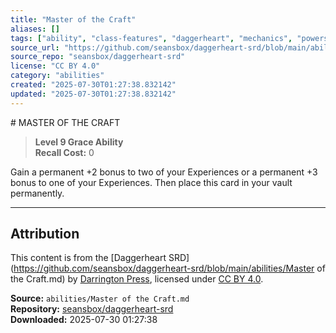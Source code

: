 ```yaml
---
title: "Master of the Craft"
aliases: []
tags: ["ability", "class-features", "daggerheart", "mechanics", "powers", "reference", "srd", "ttrpg"]
source_url: "https://github.com/seansbox/daggerheart-srd/blob/main/abilities/Master of the Craft.md"
source_repo: "seansbox/daggerheart-srd"
license: "CC BY 4.0"
category: "abilities"
created: "2025-07-30T01:27:38.832142"
updated: "2025-07-30T01:27:38.832142"
---
```


﻿# MASTER OF THE CRAFT

> **Level 9 Grace Ability**  
> **Recall Cost:** 0

Gain a permanent +2 bonus to two of your Experiences or a permanent +3 bonus to one of your Experiences. Then place this card in your vault permanently.

---

## Attribution

This content is from the [Daggerheart SRD](https://github.com/seansbox/daggerheart-srd/blob/main/abilities/Master of the Craft.md) by [Darrington Press](https://darringtonpress.com/), licensed under [CC BY 4.0](https://creativecommons.org/licenses/by/4.0/).

**Source:** `abilities/Master of the Craft.md`  
**Repository:** [seansbox/daggerheart-srd](https://github.com/seansbox/daggerheart-srd)  
**Downloaded:** 2025-07-30 01:27:38

